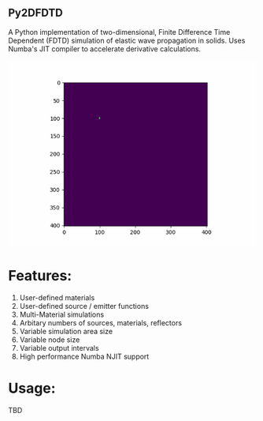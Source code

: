 ## Py2DFDTD

A Python implementation of two-dimensional, Finite Difference Time Dependent (FDTD) simulation of elastic wave propagation in solids. Uses Numba's JIT compiler to accelerate derivative calculations. 

![example-gif](./ReadMeExamples/MiddleReflector.gif)

# Features:
1. User-defined materials
2. User-defined source / emitter functions
3. Multi-Material simulations 
4. Arbitary numbers of sources, materials, reflectors
5. Variable simulation area size
6. Variable node size
7. Variable output intervals
8. High performance Numba NJIT support

# Usage:
TBD
